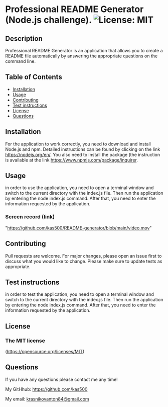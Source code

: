 # Professional README Generator (Node.js challenge). ![License: MIT](https://img.shields.io/badge/License-MIT-yellow.svg)
  
## Description
  
Professional README Generator is an application that allows you to create a README file automatically by answering the appropriate questions on the command line.

## Table of Contents
- [Installation](#installation)
- [Usage](#usage)
- [Contributing](#contributing)
- [Test instructions](#test-instructions)
- [License](#tlicense)
- [Questions](#questions)

## Installation

For the application to work correctly, you need to download and install Node.js and npm.  Detailed instructions can be found by clicking on the link <https://nodejs.org/en/>.  You also need to install the package (the instruction is available at the link <https://www.npmjs.com/package/inquirer>.
  
## Usage
  
in order to use the application, you need to open a terminal window and switch to the current directory with the index.js file.  Then run the application by entering the node index.js command.  After that, you need to enter the information requested by the application.
### Screen record (link)
"https://github.com/kas500/README-generator/blob/main/video.mov"
  
## Contributing

Pull requests are welcome. For major changes, please open an issue first to discuss what you would like to change. Please make sure to update tests as appropriate.

## Test instructions

in order to test the application, you need to open a terminal window and switch to the current directory with the index.js file.  Then run the application by entering the node index.js command.  After that, you need to enter the information requested by the application.

## License

### The MIT license
  (https://opensource.org/licenses/MIT)

## Questions

If you have any questions please contact me any time!

My GitHhub: <https://github.com/kas500>

My email: <krasnikovanton84@gmail.com>
